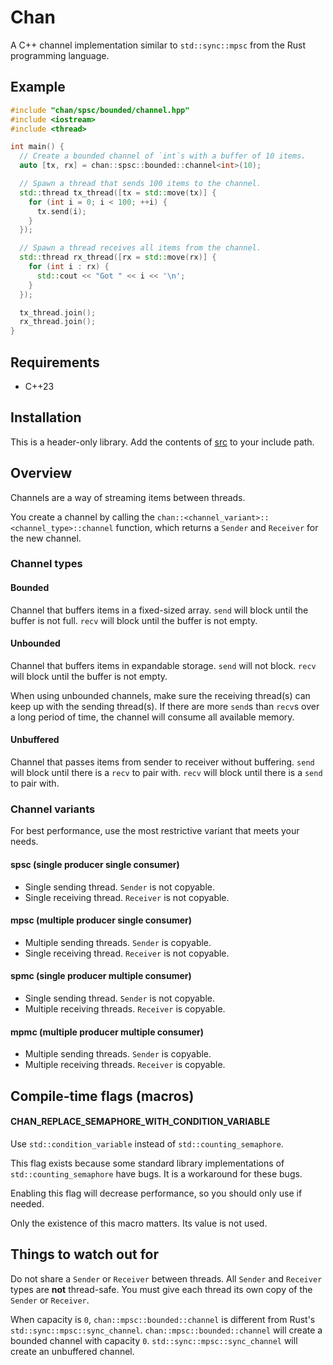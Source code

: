 # Chan

A C++ channel implementation similar to `std::sync::mpsc` from the Rust programming language.

## Example

```c++
#include "chan/spsc/bounded/channel.hpp"
#include <iostream>
#include <thread>

int main() {
  // Create a bounded channel of `int`s with a buffer of 10 items.
  auto [tx, rx] = chan::spsc::bounded::channel<int>(10);

  // Spawn a thread that sends 100 items to the channel.
  std::thread tx_thread([tx = std::move(tx)] {
    for (int i = 0; i < 100; ++i) {
      tx.send(i);
    }
  });

  // Spawn a thread receives all items from the channel.
  std::thread rx_thread([rx = std::move(rx)] {
    for (int i : rx) {
      std::cout << "Got " << i << '\n';
    }
  });

  tx_thread.join();
  rx_thread.join();
}
```

## Requirements

- C++23

## Installation

This is a header-only library. Add the contents of [src](./src) to your include path.

## Overview

Channels are a way of streaming items between threads.

You create a channel by calling the `chan::<channel_variant>::<channel_type>::channel` function, which returns a `Sender` and `Receiver` for the new channel.

### Channel types

#### Bounded

Channel that buffers items in a fixed-sized array.
`send` will block until the buffer is not full.
`recv` will block until the buffer is not empty.

#### Unbounded

Channel that buffers items in expandable storage.
`send` will not block.
`recv` will block until the buffer is not empty.

When using unbounded channels, make sure the receiving thread(s) can keep up with the sending thread(s).
If there are more `send`s than `recv`s over a long period of time, the channel will consume all available memory.

#### Unbuffered

Channel that passes items from sender to receiver without buffering.
`send` will block until there is a `recv` to pair with.
`recv` will block until there is a `send` to pair with.

### Channel variants

For best performance, use the most restrictive variant that meets your needs.

#### spsc (**s**ingle **p**roducer **s**ingle **c**onsumer)

- Single sending thread. `Sender` is not copyable.
- Single receiving thread. `Receiver` is not copyable.

#### mpsc (**m**ultiple **p**roducer **s**ingle **c**onsumer)

- Multiple sending threads. `Sender` is copyable.
- Single receiving thread. `Receiver` is not copyable.

#### spmc (**s**ingle **p**roducer **m**ultiple **c**onsumer)

- Single sending thread. `Sender` is not copyable.
- Multiple receiving threads. `Receiver` is copyable.

#### mpmc (**m**ultiple **p**roducer **m**ultiple **c**onsumer)

- Multiple sending threads. `Sender` is copyable.
- Multiple receiving threads. `Receiver` is copyable.

## Compile-time flags (macros)

#### CHAN_REPLACE_SEMAPHORE_WITH_CONDITION_VARIABLE

Use `std::condition_variable` instead of `std::counting_semaphore`.

This flag exists because some standard library implementations of `std::counting_semaphore` have bugs.
It is a workaround for these bugs.

Enabling this flag will decrease performance, so you should only use if needed.

Only the existence of this macro matters. Its value is not used.

## Things to watch out for

Do not share a `Sender` or `Receiver` between threads. All `Sender` and `Receiver` types are **not** thread-safe. You must give each thread its own copy of the `Sender` or `Receiver`.

When capacity is `0`, `chan::mpsc::bounded::channel` is different from Rust's `std::sync::mpsc::sync_channel`.
`chan::mpsc::bounded::channel` will create a bounded channel with capacity `0`.
`std::sync::mpsc::sync_channel` will create an unbuffered channel.
